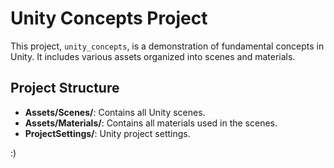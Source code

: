 # Unity Concepts Project

This project, `unity_concepts`, is a demonstration of fundamental concepts in Unity. It includes various assets organized into scenes and materials.

## Project Structure

- **Assets/Scenes/**: Contains all Unity scenes.
- **Assets/Materials/**: Contains all materials used in the scenes.
- **ProjectSettings/**: Unity project settings.

:)